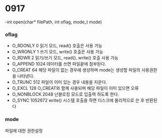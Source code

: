 # 0917

-int open(char* filePath, int oflag, mode_t mode)

### oflag
- O_RDONLY 0
	읽기 모드, read() 호출은 사용 가능
- O_WRONLY 1
	쓰기 모드, write() 호출은 사용 가능
- O_RDWR 2
	읽기/쓰기 모드, read(), write() 호출 사용 가능
- O_APPEND 1024	
	데이터를 쓰면 파일끝에 첨부된다.
- O_CREAT 	64
	해당 파일이 없는 경우에 생성하며 
	mode는 생성할 파일의 사용권한을 나타낸다.
- O_TRUNC 	512
	파일이 이미 있는 경우 내용을 지운다.
- O_EXCL 	128
   	O_CREAT와 함께 사용되며 해당 파일이 이미 있으면 오류
- O_NONBLOCK 2048
	넌블로킹 모드로 입출력 하도록 한다.
- O_SYNC 	1052672
	write() 시스템 호출을 하면 디스크에 물리적으로 쓴 후 반환된다

### mode
파일에 대한 권한설정
